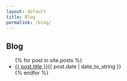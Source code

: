 ```yaml
---
layout: default
title: Blog
permalink: /blog/
---
```

<h2>Blog</h2>
<ul class="posts clearfix">
  {% for post in site.posts %}
    <li><span class="posts-title"><a href="{{ site.baseurl }}{{ post.url }}">{{ post.title }}</a></span><span class="posts-date">{{ post.date | date_to_string }}</span></li>
  {% endfor %}
</ul>
